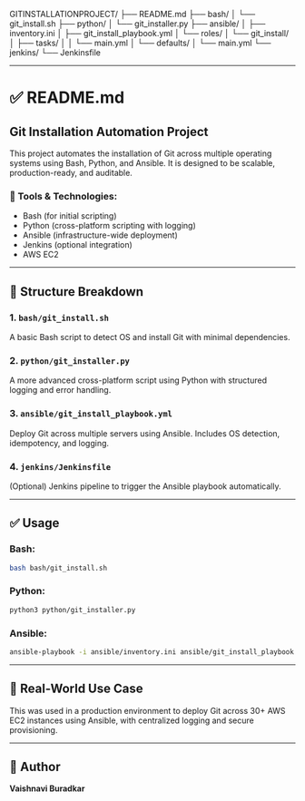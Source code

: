 GITINSTALLATIONPROJECT/
├── README.md
├── bash/
│   └── git_install.sh
├── python/
│   └── git_installer.py
├── ansible/
│   ├── inventory.ini
│   ├── git_install_playbook.yml
│   └── roles/
│       └── git_install/
│           ├── tasks/
│           │   └── main.yml
│           └── defaults/
│               └── main.yml
└── jenkins/
    └── Jenkinsfile

---

# ✅ README.md

## Git Installation Automation Project

This project automates the installation of Git across multiple operating systems using Bash, Python, and Ansible. It is designed to be scalable, production-ready, and auditable.

### 🔧 Tools & Technologies:
- Bash (for initial scripting)
- Python (cross-platform scripting with logging)
- Ansible (infrastructure-wide deployment)
- Jenkins (optional integration)
- AWS EC2

---

## 🧱 Structure Breakdown

### 1. `bash/git_install.sh`
A basic Bash script to detect OS and install Git with minimal dependencies.

### 2. `python/git_installer.py`
A more advanced cross-platform script using Python with structured logging and error handling.

### 3. `ansible/git_install_playbook.yml`
Deploy Git across multiple servers using Ansible. Includes OS detection, idempotency, and logging.

### 4. `jenkins/Jenkinsfile`
(Optional) Jenkins pipeline to trigger the Ansible playbook automatically.

---

## ✅ Usage

### Bash:
```bash
bash bash/git_install.sh
```

### Python:
```bash
python3 python/git_installer.py
```

### Ansible:
```bash
ansible-playbook -i ansible/inventory.ini ansible/git_install_playbook.yml
```

---

## 📌 Real-World Use Case
This was used in a production environment to deploy Git across 30+ AWS EC2 instances using Ansible, with centralized logging and secure provisioning.

---

## 👤 Author
**Vaishnavi Buradkar**
